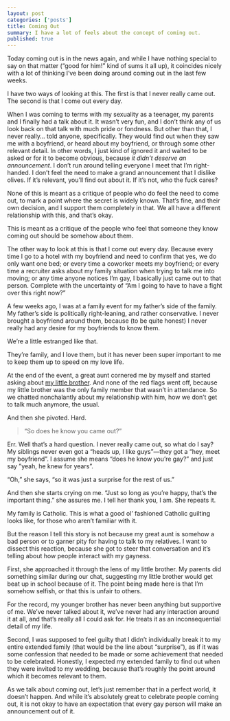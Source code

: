 ```yaml
---
layout: post
categories: ['posts']
title: Coming Out
summary: I have a lot of feels about the concept of coming out.
published: true
---
```


Today coming out is in the news again, and while I have nothing special to say on that matter (&ldquo;good for him!&rdquo; kind of sums it all up), it coincides nicely with a lot of thinking I&rsquo;ve been doing around coming out in the last few weeks.

I have two ways of looking at this. The first is that I never really came out. The second is that I come out every day.

When I was coming to terms with my sexuality as a teenager, my parents and I finally had a talk about it. It wasn&rsquo;t very fun, and I don&rsquo;t think any of us look back on that talk with much pride or fondness. But other than that, I never really&hellip; told anyone, specifically. They would find out when they saw me with a boyfriend, or heard about my boyfriend, or through some other relevant detail. In other words, I just kind of ignored it and waited to be asked or for it to become obvious, because _it didn&rsquo;t deserve an announcement_. I don&rsquo;t run around telling everyone I meet that I&rsquo;m right-handed. I don&rsquo;t feel the need to make a grand announcement that I dislike olives. If it&rsquo;s relevant, you&rsquo;ll find out about it. If it&rsquo;s not, who the fuck cares?

None of this is meant as a critique of people who do feel the need to come out, to mark a point where the secret is widely known. That&rsquo;s fine, and their own decision, and I support them completely in that. We all have a different relationship with this, and that&rsquo;s okay.

This is meant as a critique of the people who feel that someone they know coming out should be somehow about them.

The other way to look at this is that I come out every day. Because every time I go to a hotel with my boyfriend and need to confirm that yes, we do only want one bed; or every time a coworker meets my boyfriend; or every time a recruiter asks about my family situation when trying to talk me into moving; or any time anyone notices I&rsquo;m gay, I basically just came out to that person. Complete with the uncertainty of &ldquo;Am I going to have to have a fight over this right now?&rdquo;

A few weeks ago, I was at a family event for my father&rsquo;s side of the family. My father&rsquo;s side is politically right-leaning, and rather conservative. I never brought a boyfriend around them, because (to be quite honest) I never really had any desire for my boyfriends to know them.

We&rsquo;re a little estranged like that.

They&rsquo;re family, and I love them, but it has never been super important to me to keep them up to speed on my love life.

At the end of the event, a great aunt cornered me by myself and started asking about [my little brother](/posts/marine). And none of the red flags went off, because my little brother was the only family member that wasn&rsquo;t in attendance. So we chatted nonchalantly about my relationship with him, how we don&rsquo;t get to talk much anymore, the usual.

And then she pivoted. Hard.

> &ldquo;So does he know you came out?&rdquo;

Err. Well that&rsquo;s a hard question. I never really came out, so what do I say? My siblings never even got a &ldquo;heads up, I like guys&rdquo;&mdash;they got a &ldquo;hey, meet my boyfriend&rdquo;. I assume she means &ldquo;does he know you&rsquo;re gay?&rdquo; and just say &rdquo;yeah, he knew for years&rdquo;.

&ldquo;Oh,&rdquo; she says, &ldquo;so it was just a surprise for the rest of us.&rdquo;

And then she starts crying on me. &ldquo;Just so long as you&rsquo;re happy, that&rsquo;s the important thing.&rdquo; she assures me. I tell her thank you, I am. She repeats it.

My family is Catholic. This is what a good ol&rsquo; fashioned Catholic guilting looks like, for those who aren&rsquo;t familiar with it.

But the reason I tell this story is not because my great aunt is somehow a bad person or to garner pity for having to talk to my relatives. I want to dissect this reaction, because she got to steer that conversation and it&rsquo;s telling about how people interact with my gayness.

First, she approached it through the lens of my little brother. My parents did something similar during our chat, suggesting my little brother would get beat up in school because of it. The point being made here is that I&rsquo;m somehow selfish, or that this is unfair to others.

For the record, my younger brother has never been anything but supportive of me. We&rsquo;ve never talked about it, we&rsquo;ve never had any interaction around it at all, and that&rsquo;s really all I could ask for. He treats it as an inconsequential detail of my life.

Second, I was supposed to feel guilty that I didn&rsquo;t individually break it to my entire extended family (that would be the line about &ldquo;surprise&rdquo;), as if it was some confession that needed to be made or some achievement that needed to be celebrated. Honestly, I expected my extended family to find out when they were invited to my wedding, because that&rsquo;s roughly the point around which it becomes relevant to them.

As we talk about coming out, let&rsquo;s just remember that in a perfect world, it doesn&rsquo;t happen. And while it&rsquo;s absolutely great to celebrate people coming out, it is not okay to have an expectation that every gay person will make an announcement out of it.